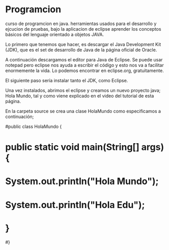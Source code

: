 # Programcion

curso de programcion en java.
herramientas usados para el desarrollo y ejcucion de pruebas, bajo la aplicacion de eclipse
aprender los conceptos básicos del lenguaje orientado a objetos JAVA.

Lo primero que tenemos que hacer, es descargar el Java Development Kit (JDK), que es el set de desarrollo de Java de la página oficial de Oracle.

A continuación descargamos el editor para Java de Eclipse. Se puede usar notepad pero eclipse nos ayuda a escribir el código y esto nos va a facilitar enormemente la vida. Lo podemos encontrar en eclipse.org, gratuitamente.

El siguiente paso sería instalar tanto el JDK, como Eclipse.

Una vez instalados, abrimos el eclipse y creamos un nuevo proyecto java; Hola Mundo, tal y como viene explicado en el video del tutorial de esta página.

En la carpeta source se crea una clase HolaMundo como especificamos a continuación;

#public class HolaMundo {
#	public static void main(String[] args) {
#		System.out.println("Hola Mundo");
#		System.out.println("Hola Edu");
#	}
#}
